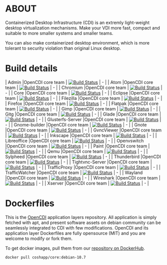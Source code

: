 # ABOUT

Containerized Desktop Infrastructure (CDI) is an extremly light-weight desktop virtualization mechanisms. 
Make your VDI more fast, compact and suitable to more smaller systems and smaller teams.

You can also make containerized desktop environment, which is more tolerant to security violation than original Linux desktop.

# Build details

| Admin |OpenCDI core team | [![Build Status](https://travis-ci.com/OpenCDI/cdi-docker-debian.svg?branch=Admin-dev)](https://travis-ci.com/OpenCDI/cdi-docker-debian) | - | 
| Atom |OpenCDI core team | [![Build Status](https://travis-ci.com/OpenCDI/cdi-docker-debian.svg?branch=Atom-dev)](https://travis-ci.com/OpenCDI/cdi-docker-debian) | - | 
| Chromium |OpenCDI core team | [![Build Status](https://travis-ci.com/OpenCDI/cdi-docker-debian.svg?branch=Chromium-dev)](https://travis-ci.com/OpenCDI/cdi-docker-debian) | - | 
| Core |OpenCDI core team | [![Build Status](https://travis-ci.com/OpenCDI/cdi-docker-debian.svg?branch=Core-dev)](https://travis-ci.com/OpenCDI/cdi-docker-debian) | - | 
| Eclipse |OpenCDI core team | [![Build Status](https://travis-ci.com/OpenCDI/cdi-docker-debian.svg?branch=Eclipse-dev)](https://travis-ci.com/OpenCDI/cdi-docker-debian) | - | 
| Filezilla |OpenCDI core team | [![Build Status](https://travis-ci.com/OpenCDI/cdi-docker-debian.svg?branch=Filezilla-dev)](https://travis-ci.com/OpenCDI/cdi-docker-debian) | - | 
| Firefox |OpenCDI core team | [![Build Status](https://travis-ci.com/OpenCDI/cdi-docker-debian.svg?branch=Firefox-dev)](https://travis-ci.com/OpenCDI/cdi-docker-debian) | - | 
| Flatpak |OpenCDI core team | [![Build Status](https://travis-ci.com/OpenCDI/cdi-docker-debian.svg?branch=Flatpak-dev)](https://travis-ci.com/OpenCDI/cdi-docker-debian) | - | 
| Gimp |OpenCDI core team | [![Build Status](https://travis-ci.com/OpenCDI/cdi-docker-debian.svg?branch=Gimp-dev)](https://travis-ci.com/OpenCDI/cdi-docker-debian) | - | 
| Gitg |OpenCDI core team | [![Build Status](https://travis-ci.com/OpenCDI/cdi-docker-debian.svg?branch=Gitg-dev)](https://travis-ci.com/OpenCDI/cdi-docker-debian) | - | 
| Glade |OpenCDI core team | [![Build Status](https://travis-ci.com/OpenCDI/cdi-docker-debian.svg?branch=Glade-dev)](https://travis-ci.com/OpenCDI/cdi-docker-debian) | - | 
| Glusterfs-Server |OpenCDI core team | [![Build Status](https://travis-ci.com/OpenCDI/cdi-docker-debian.svg?branch=Glusterfs-Server-dev)](https://travis-ci.com/OpenCDI/cdi-docker-debian) | - | 
| Gnome-builder |OpenCDI core team | [![Build Status](https://travis-ci.com/OpenCDI/cdi-docker-debian.svg?branch=Gnome-builder-dev)](https://travis-ci.com/OpenCDI/cdi-docker-debian) | - | 
| Gnote |OpenCDI core team | [![Build Status](https://travis-ci.com/OpenCDI/cdi-docker-debian.svg?branch=Gnote-dev)](https://travis-ci.com/OpenCDI/cdi-docker-debian) | - | 
| GvncViewer |OpenCDI core team | [![Build Status](https://travis-ci.com/OpenCDI/cdi-docker-debian.svg?branch=GvncViewer-dev)](https://travis-ci.com/OpenCDI/cdi-docker-debian) | - | 
| Inkscape |OpenCDI core team | [![Build Status](https://travis-ci.com/OpenCDI/cdi-docker-debian.svg?branch=Inkscape-dev)](https://travis-ci.com/OpenCDI/cdi-docker-debian) | - | 
| Libreoffice |OpenCDI core team | [![Build Status](https://travis-ci.com/OpenCDI/cdi-docker-debian.svg?branch=Libreoffice-dev)](https://travis-ci.com/OpenCDI/cdi-docker-debian) | - | 
| Openvswitch |OpenCDI core team | [![Build Status](https://travis-ci.com/OpenCDI/cdi-docker-debian.svg?branch=Openvswitch-dev)](https://travis-ci.com/OpenCDI/cdi-docker-debian) | - | 
| Paint |OpenCDI core team | [![Build Status](https://travis-ci.com/OpenCDI/cdi-docker-debian.svg?branch=Paint-dev)](https://travis-ci.com/OpenCDI/cdi-docker-debian) | - | 
| Qemu |OpenCDI core team | [![Build Status](https://travis-ci.com/OpenCDI/cdi-docker-debian.svg?branch=Qemu-dev)](https://travis-ci.com/OpenCDI/cdi-docker-debian) | - | 
| Sylpheed |OpenCDI core team | [![Build Status](https://travis-ci.com/OpenCDI/cdi-docker-debian.svg?branch=Sylpheed-dev)](https://travis-ci.com/OpenCDI/cdi-docker-debian) | - | 
| Thunderbird |OpenCDI core team | [![Build Status](https://travis-ci.com/OpenCDI/cdi-docker-debian.svg?branch=Thunderbird-dev)](https://travis-ci.com/OpenCDI/cdi-docker-debian) | - | 
| Tightvnc-Server |OpenCDI core team | [![Build Status](https://travis-ci.com/OpenCDI/cdi-docker-debian.svg?branch=Tightvnc-Server-dev)](https://travis-ci.com/OpenCDI/cdi-docker-debian) | - | 
| TrafficProxy |OpenCDI core team | [![Build Status](https://travis-ci.com/OpenCDI/cdi-docker-debian.svg?branch=TrafficProxy-dev)](https://travis-ci.com/OpenCDI/cdi-docker-debian) | - | 
| TrafficWatcher |OpenCDI core team | [![Build Status](https://travis-ci.com/OpenCDI/cdi-docker-debian.svg?branch=TrafficWatcher-dev)](https://travis-ci.com/OpenCDI/cdi-docker-debian) | - | 
| Wayland |OpenCDI core team | [![Build Status](https://travis-ci.com/OpenCDI/cdi-docker-debian.svg?branch=Wayland-dev)](https://travis-ci.com/OpenCDI/cdi-docker-debian) | - | 
| Wireshark |OpenCDI core team | [![Build Status](https://travis-ci.com/OpenCDI/cdi-docker-debian.svg?branch=Wireshark-dev)](https://travis-ci.com/OpenCDI/cdi-docker-debian) | - | 
| Xserver |OpenCDI core team | [![Build Status](https://travis-ci.com/OpenCDI/cdi-docker-debian.svg?branch=Xserver-dev)](https://travis-ci.com/OpenCDI/cdi-docker-debian) | - | 

# Dockerfiles

This is the [OpenCDI](https://github.com/opencdi/opencdi-scripts) application layers repository.
All application is simply fetched with apt, and present software assets on debian community can be seamlessly integrated to CDI with few modifications.
OpenCDI and its application layer Dockerfiles are fully opensource (MIT) and you are welcome to modify or fork them.

To get docker images, pull them from our [repository on DockerHub](https://hub.docker.com/u/coshapp).

```
docker pull coshapp/core:debian-10.7
```

